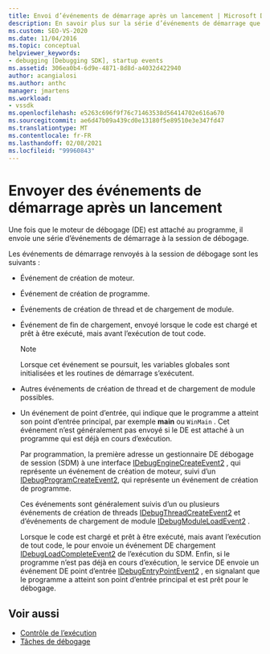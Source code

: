```yaml
---
title: Envoi d’événements de démarrage après un lancement | Microsoft Docs
description: En savoir plus sur la série d’événements de démarrage que le moteur de débogage envoie à la session de débogage après que le moteur de débogage a été attaché à un programme.
ms.custom: SEO-VS-2020
ms.date: 11/04/2016
ms.topic: conceptual
helpviewer_keywords:
- debugging [Debugging SDK], startup events
ms.assetid: 306ea0b4-6d9e-4871-8d8d-a4032d422940
author: acangialosi
ms.author: anthc
manager: jmartens
ms.workload:
- vssdk
ms.openlocfilehash: e5263c696f9f76c71463538d56414702e616a670
ms.sourcegitcommit: ae6d47b09a439cd0e13180f5e89510e3e347fd47
ms.translationtype: MT
ms.contentlocale: fr-FR
ms.lasthandoff: 02/08/2021
ms.locfileid: "99960843"
---
```

# <a name="send-startup-events-after-a-launch"></a>Envoyer des événements de démarrage après un lancement
Une fois que le moteur de débogage (DE) est attaché au programme, il envoie une série d’événements de démarrage à la session de débogage.

 Les événements de démarrage renvoyés à la session de débogage sont les suivants :

- Événement de création de moteur.

- Événement de création de programme.

- Événements de création de thread et de chargement de module.

- Événement de fin de chargement, envoyé lorsque le code est chargé et prêt à être exécuté, mais avant l’exécution de tout code.

  > [!NOTE]
  > Lorsque cet événement se poursuit, les variables globales sont initialisées et les routines de démarrage s’exécutent.

- Autres événements de création de thread et de chargement de module possibles.

- Un événement de point d’entrée, qui indique que le programme a atteint son point d’entrée principal, par exemple **main** ou `WinMain` . Cet événement n’est généralement pas envoyé si le DE est attaché à un programme qui est déjà en cours d’exécution.

  Par programmation, la première adresse un gestionnaire DE débogage de session (SDM) à une interface [IDebugEngineCreateEvent2](../../extensibility/debugger/reference/idebugenginecreateevent2.md) , qui représente un événement de création de moteur, suivi d’un [IDebugProgramCreateEvent2](../../extensibility/debugger/reference/idebugprogramcreateevent2.md), qui représente un événement de création de programme.

  Ces événements sont généralement suivis d’un ou plusieurs événements de création de threads [IDebugThreadCreateEvent2](../../extensibility/debugger/reference/idebugthreadcreateevent2.md) et d’événements de chargement de module [IDebugModuleLoadEvent2](../../extensibility/debugger/reference/idebugmoduleloadevent2.md) .

  Lorsque le code est chargé et prêt à être exécuté, mais avant l’exécution de tout code, le pour envoie un événement DE chargement [IDebugLoadCompleteEvent2](../../extensibility/debugger/reference/idebugloadcompleteevent2.md) de l’exécution du SDM. Enfin, si le programme n’est pas déjà en cours d’exécution, le service DE envoie un événement DE point d’entrée [IDebugEntryPointEvent2](../../extensibility/debugger/reference/idebugentrypointevent2.md) , en signalant que le programme a atteint son point d’entrée principal et est prêt pour le débogage.

## <a name="see-also"></a>Voir aussi
- [Contrôle de l’exécution](../../extensibility/debugger/control-of-execution.md)
- [Tâches de débogage](../../extensibility/debugger/debugging-tasks.md)
